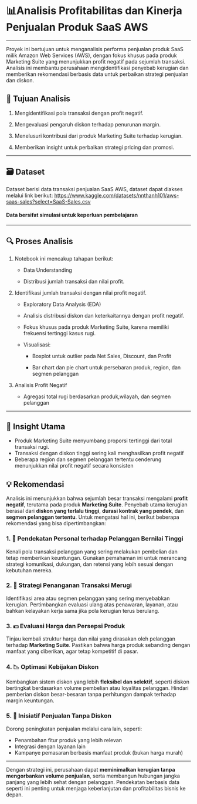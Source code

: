# 📊Analisis Profitabilitas dan Kinerja Penjualan Produk SaaS AWS
---
Proyek ini bertujuan untuk menganalisis performa penjualan produk SaaS milik Amazon Web Services (AWS), dengan fokus khusus pada produk Marketing Suite yang menunjukkan profit negatif pada sejumlah transaksi. Analisis ini membantu perusahaan mengidentifikasi penyebab kerugian dan memberikan rekomendasi berbasis data untuk perbaikan strategi penjualan dan diskon.
## 🎯 Tujuan Analisis
1. Mengidentifikasi pola transaksi dengan profit negatif.

2. Mengevaluasi pengaruh diskon terhadap penurunan margin.

3. Menelusuri kontribusi dari produk Marketing Suite terhadap kerugian.

4. Memberikan insight untuk perbaikan strategi pricing dan promosi.
---
## 🗃️ Dataset
Dataset berisi data transaksi penjualan SaaS AWS, dataset dapat diakses melalui link berikut:
https://www.kaggle.com/datasets/nnthanh101/aws-saas-sales?select=SaaS-Sales.csv

#### Data bersifat simulasi untuk keperluan pembelajaran
---
## 🔍 Proses Analisis
1. Notebook ini mencakup tahapan berikut:

   - Data Understanding

   - Distribusi jumlah transaksi dan nilai profit.

2. Identifikasi jumlah transaksi dengan nilai profit negatif.

   - Exploratory Data Analysis (EDA)

   - Analisis distribusi diskon dan keterkaitannya dengan profit negatif.

   - Fokus khusus pada produk Marketing Suite, karena memiliki frekuensi tertinggi kasus rugi.

   - Visualisasi:

      - Boxplot untuk outlier pada Net Sales, Discount, dan Profit

      -  Bar chart dan pie chart untuk persebaran produk, region, dan segmen pelanggan
3. Analisis Profit Negatif
   - Agregasi total rugi berdasarkan produk,wilayah, dan segmen pelanggan
---              
## 📌 Insight Utama
- Produk Marketing Suite menyumbang proporsi tertinggi dari total transaksi rugi.
- Transaksi dengan diskon tinggi sering kali menghasilkan profit negatif
- Beberapa region dan segmen pelanggan tertentu cenderung menunjukkan nilai profit negatif secara konsisten

## 💡 Rekomendasi
Analisis ini menunjukkan bahwa sejumlah besar transaksi mengalami **profit negatif**, terutama pada produk **Marketing Suite**. Penyebab utama kerugian berasal dari **diskon yang terlalu tinggi**, **durasi kontrak yang pendek**, dan **segmen pelanggan tertentu**. Untuk mengatasi hal ini, berikut beberapa rekomendasi yang bisa dipertimbangkan:

### 1. 🎯 Pendekatan Personal terhadap Pelanggan Bernilai Tinggi
Kenali pola transaksi pelanggan yang sering melakukan pembelian dan tetap memberikan keuntungan. Gunakan pemahaman ini untuk merancang strategi komunikasi, dukungan, dan retensi yang lebih sesuai dengan kebutuhan mereka.

### 2. 🛑 Strategi Penanganan Transaksi Merugi
Identifikasi area atau segmen pelanggan yang sering menyebabkan kerugian. Pertimbangkan evaluasi ulang atas penawaran, layanan, atau bahkan kelayakan kerja sama jika pola kerugian terus berulang.

### 3. 💵 Evaluasi Harga dan Persepsi Produk
Tinjau kembali struktur harga dan nilai yang dirasakan oleh pelanggan terhadap **Marketing Suite**. Pastikan bahwa harga produk sebanding dengan manfaat yang diberikan, agar tetap kompetitif di pasar.

### 4. 📉 Optimasi Kebijakan Diskon
Kembangkan sistem diskon yang lebih **fleksibel dan selektif**, seperti diskon bertingkat berdasarkan volume pembelian atau loyalitas pelanggan. Hindari pemberian diskon besar-besaran tanpa perhitungan dampak terhadap margin keuntungan.

### 5. 🚀 Inisiatif Penjualan Tanpa Diskon
Dorong peningkatan penjualan melalui cara lain, seperti:
- Penambahan fitur produk yang lebih relevan
- Integrasi dengan layanan lain
- Kampanye pemasaran berbasis manfaat produk (bukan harga murah)

---

Dengan strategi ini, perusahaan dapat **meminimalkan kerugian tanpa mengorbankan volume penjualan**, serta membangun hubungan jangka panjang yang lebih sehat dengan pelanggan. Pendekatan berbasis data seperti ini penting untuk menjaga keberlanjutan dan profitabilitas bisnis ke depan.
    
